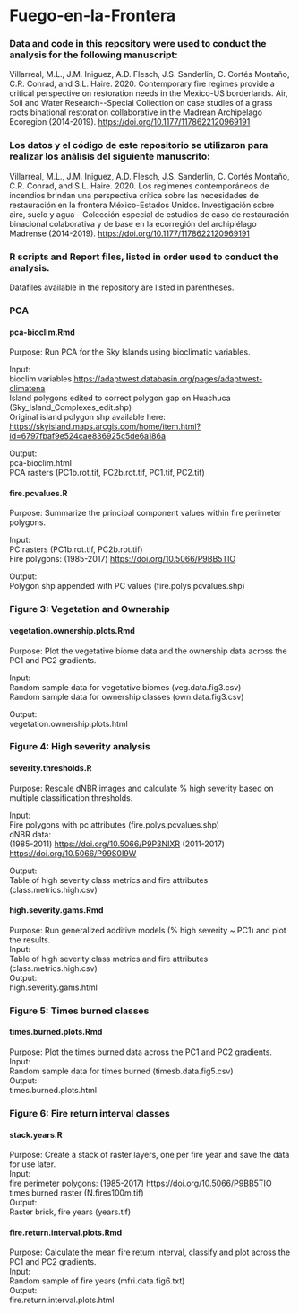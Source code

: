 # Fuego-en-la-Frontera

### Data and code in this repository were used to conduct the analysis for the following manuscript: 

Villarreal, M.L., J.M. Iniguez, A.D. Flesch, J.S. Sanderlin, C. Cortés Montaño, C.R. Conrad, and S.L. Haire. 2020. Contemporary fire regimes provide a critical perspective on restoration needs in the Mexico-US borderlands. Air, Soil and Water Research--Special Collection on case studies of a grass roots binational restoration collaborative in the Madrean Archipelago Ecoregion (2014-2019). https://doi.org/10.1177/1178622120969191 

### Los datos y el código de este repositorio se utilizaron para realizar los análisis del siguiente manuscrito:
 
Villarreal, M.L., J.M. Iniguez, A.D. Flesch, J.S. Sanderlin, C. Cortés Montaño, C.R. Conrad, and S.L. Haire. 2020. Los regímenes contemporáneos de incendios brindan una perspectiva crítica sobre las necesidades de restauración en la frontera México-Estados Unidos. Investigación sobre aire, suelo y agua - Colección especial de estudios de caso de restauración binacional colaborativa y de base en la ecorregión del archipiélago Madrense (2014-2019). https://doi.org/10.1177/1178622120969191 

### R scripts and Report files, listed in order used to conduct the analysis. 
Datafiles available in the repository are listed in parentheses.  

### PCA

#### pca-bioclim.Rmd  
Purpose: Run PCA for the Sky Islands using bioclimatic variables.  

Input:  
bioclim variables <https://adaptwest.databasin.org/pages/adaptwest-climatena>  
Island polygons edited to correct polygon gap on Huachuca (Sky_Island_Complexes_edit.shp)  
Original island polygon shp available here: https://skyisland.maps.arcgis.com/home/item.html?id=6797fbaf9e524cae836925c5de6a186a  

Output:  
pca-bioclim.html  
PCA rasters (PC1b.rot.tif, PC2b.rot.tif, PC1.tif, PC2.tif)  

#### fire.pcvalues.R  
Purpose: Summarize the principal component values within fire perimeter polygons.  

Input:  
PC rasters (PC1b.rot.tif, PC2b.rot.tif)  
Fire polygons: (1985-2017) https://doi.org/10.5066/P9BB5TIO    

Output:  
Polygon shp appended with PC values (fire.polys.pcvalues.shp)  

### Figure 3: Vegetation and Ownership

#### vegetation.ownership.plots.Rmd 
Purpose: Plot the vegetative biome data and the ownership data across the PC1 and PC2 gradients.  

Input:  
Random sample data for vegetative biomes (veg.data.fig3.csv)  
Random sample data for ownership classes (own.data.fig3.csv)  

Output:  
vegetation.ownership.plots.html  

### Figure 4: High severity analysis  
#### severity.thresholds.R   
Purpose: Rescale dNBR images and calculate % high severity based on multiple classification thresholds.  

Input:  
Fire polygons with pc attributes (fire.polys.pcvalues.shp)  
dNBR data:  
(1985-2011) https://doi.org/10.5066/P9P3NIXR
(2011-2017) https://doi.org/10.5066/P99S0I9W  

Output:  
Table of high severity class metrics and fire attributes (class.metrics.high.csv)  

#### high.severity.gams.Rmd  
Purpose: Run generalized additive models (% high severity ~ PC1) and plot the results.  
Input:  
Table of high severity class metrics and fire attributes (class.metrics.high.csv)  
Output:  
high.severity.gams.html  
 
### Figure 5: Times burned classes  
#### times.burned.plots.Rmd  
Purpose: Plot the times burned data across the PC1 and PC2 gradients.  
Input:  
Random sample data for times burned (timesb.data.fig5.csv)  
Output:  
times.burned.plots.html  

### Figure 6: Fire return interval classes  
#### stack.years.R  
Purpose: Create a stack of raster layers, one per fire year and save the data for use later.  
Input:  
fire perimeter polygons: (1985-2017) https://doi.org/10.5066/P9BB5TIO  
times burned raster (N.fires100m.tif)  
Output:  
Raster brick, fire years (years.tif)  

#### fire.return.interval.plots.Rmd  
Purpose: Calculate the mean fire return interval, classify and plot across the PC1 and PC2 gradients.  
Input:   
Random sample of fire years (mfri.data.fig6.txt)  
Output:  
fire.return.interval.plots.html  
